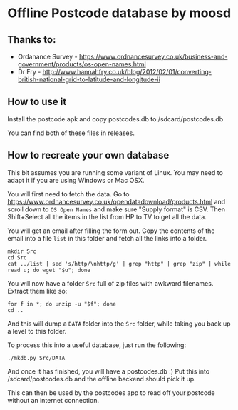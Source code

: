 # Offline Postcode database by moosd
## Thanks to:
- Ordanance Survey - https://www.ordnancesurvey.co.uk/business-and-government/products/os-open-names.html
- Dr Fry - http://www.hannahfry.co.uk/blog/2012/02/01/converting-british-national-grid-to-latitude-and-longitude-ii

## How to use it
Install the postcode.apk and copy postcodes.db to /sdcard/postcodes.db

You can find both of these files in releases.

## How to recreate your own database
This bit assumes you are running some variant of Linux. You may need to adapt it if you are using Windows or Mac OSX.

You will first need to fetch the data. Go to https://www.ordnancesurvey.co.uk/opendatadownload/products.html and scroll down to `OS Open Names` and make sure "Supply format" is CSV. Then Shift+Select all the items in the list from HP to TV to get all the data.

You will get an email after filling the form out. Copy the contents of the email into a file `list` in this folder and fetch all the links into a folder.

```
mkdir Src
cd Src
cat ../list | sed 's/http/\nhttp/g' | grep "http" | grep "zip" | while read u; do wget "$u"; done
```

You will now have a folder `Src` full of zip files with awkward filenames. Extract them like so:

```
for f in *; do unzip -u "$f"; done
cd ..
```

And this will dump a `DATA` folder into the `Src` folder, while taking you back up a level to this folder.

To process this into a useful database, just run the following:

```
./mkdb.py Src/DATA
```

And once it has finished, you will have a postcodes.db :) Put this into /sdcard/postcodes.db and the offline backend should pick it up.

This can then be used by the postcodes app to read off your postcode without an internet connection.
